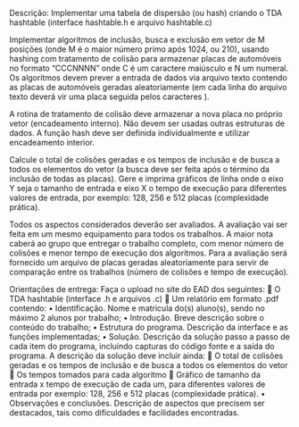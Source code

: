 Descrição:
Implementar uma tabela de dispersão (ou hash) criando o TDA hashtable (interface hashtable.h e arquivo 
hashtable.c)

Implementar algoritmos de inclusão, busca e exclusão em vetor de M posições (onde M é o maior número primo 
após 1024, ou 210), usando hashing com tratamento de colisão para armazenar placas de automóveis no formato 
“CCCNNNN” onde C é um caractere maiúsculo e N um numeral. Os algoritmos devem prever a entrada de dados 
via arquivo texto contendo as placas de automóveis geradas aleatoriamente (em cada linha do arquivo texto 
deverá vir uma placa seguida pelos caracteres <cr> <lf>). 

A rotina de tratamento de colisão deve armazenar a nova placa no próprio vetor (encadeamento interno). Não 
devem ser usadas outras estruturas de dados. A função hash deve ser definida individualmente e utilizar 
encadeamento interior.

Calcule o total de colisões geradas e os tempos de inclusão e de busca a todos os elementos do vetor (a busca 
deve ser feita após o término da inclusão de todas as placas). Gere e imprima gráficos de linha onde o eixo Y seja 
o tamanho de entrada e eixo X o tempo de execução para diferentes valores de entrada, por exemplo: 128, 256 
e 512 placas (complexidade prática). 

Todos os aspectos considerados deverão ser avaliados. A avaliação vai ser feita em um mesmo equipamento 
para todos os trabalhos. A maior nota caberá ao grupo que entregar o trabalho completo, com menor número 
de colisões e menor tempo de execução dos algoritmos. Para a avaliação será fornecido um arquivo de placas 
geradas aleatoriamente para servir de comparação entre os trabalhos (número de colisões e tempo de 
execução). 

Orientações de entrega: 
Faça o upload no site do EAD dos seguintes: 
 O TDA hashtable (interface .h e arquivos .c) 
 Um relatório em formato .pdf contendo: 
• Identificação. Nome e matricula do(s) aluno(s), sendo no máximo 2 alunos por trabalho; 
• Introdução. Breve descrição sobre o conteúdo do trabalho; 
• Estrutura do programa. Descrição da interface e as funções implementadas; 
• Solução. Descrição da solução passo a passo de cada item do programa, incluindo capturas do código 
fonte e a saída do programa. A descrição da solução deve incluir ainda: 
 O total de colisões geradas e os tempos de inclusão e de busca a todos os elementos do vetor 
 Os tempos tomados para cada algoritmo 
 Gráfico de tamanho da entrada x tempo de execução de cada um, para diferentes valores de 
entrada por exemplo: 128, 256 e 512 placas (complexidade prática). 
• Observações e conclusões. Descrição de aspectos que precisem ser destacados, tais como dificuldades 
e facilidades encontradas.
